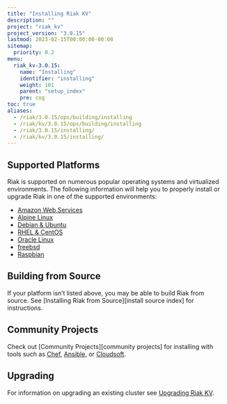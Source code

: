```yaml
---
title: "Installing Riak KV"
description: ""
project: "riak_kv"
project_version: "3.0.15"
lastmod: 2023-02-15T00:00:00-00:00
sitemap:
  priority: 0.2
menu:
  riak_kv-3.0.15:
    name: "Installing"
    identifier: "installing"
    weight: 101
    parent: "setup_index"
    pre: cog
toc: true
aliases:
  - /riak/3.0.15/ops/building/installing
  - /riak/kv/3.0.15/ops/building/installing
  - /riak/3.0.15/installing/
  - /riak/kv/3.0.15/installing/
---
```


[install aws]: {{<baseurl>}}riak/kv/3.0.15/setup/installing/amazon-web-services
[install alpine]: {{<baseurl>}}riak/kv/3.0.15/setup/installing/alpine-linux
[install debian & ubuntu]: {{<baseurl>}}riak/kv/3.0.15/setup/installing/debian-ubuntu
[install raspbian]: {{<baseurl>}}riak/kv/3.0.15/setup/installing/debian-ubuntu/#raspbian-bullseye
[install oracle linux]: {{<baseurl>}}riak/kv/3.0.15/setup/installing/oracle-linux
[install rhel & centos]: {{<baseurl>}}riak/kv/3.0.15/setup/installing/rhel-centos
[install freebsd]: {{<baseurl>}}riak/kv/3.0.15/setup/installing/freebsd
[upgrade index]: {{<baseurl>}}riak/kv/3.0.15/setup/upgrading

## Supported Platforms

Riak is supported on numerous popular operating systems and virtualized
environments. The following information will help you to
properly install or upgrade Riak in one of the supported environments:

  * [Amazon Web Services][install aws]
  * [Alpine Linux][install alpine]
  * [Debian & Ubuntu][install debian & ubuntu]
  * [RHEL & CentOS][install rhel & centos]
  * [Oracle Linux][install oracle linux]
  * [freebsd][install freebsd]
  * [Raspbian][install raspbian]

## Building from Source

If your platform isn’t listed above, you may be able to build Riak from source. See [Installing Riak from Source][install source index] for instructions.

## Community Projects

Check out [Community Projects][community projects] for installing with tools such as [Chef](https://www.chef.io/chef/), [Ansible](http://www.ansible.com/), or [Cloudsoft](http://www.cloudsoftcorp.com/).

## Upgrading

For information on upgrading an existing cluster see [Upgrading Riak KV][upgrade index].

